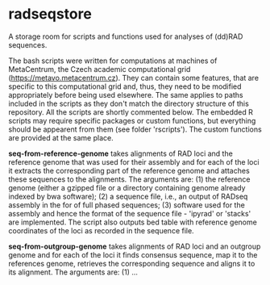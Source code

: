 # radseqstore
A storage room for scripts and functions used for analyses of (dd)RAD sequences.

The bash scripts were written for computations at machines of MetaCentrum, the Czech academic computational grid (https://metavo.metacentrum.cz). They can contain some features, that are specific to this computational grid and, thus, they need to be modified appropriately before being used elsewhere. The same applies to paths included in the scripts as they don't match the directory structure of this repository. All the scripts are shortly commented below. The embedded R scripts may require specific packages or custom functions, but everything should be appearent from them (see folder 'rscripts'). The custom functions are provided at the same place.

**seq-from-reference-genome**
takes alignments of RAD loci and the reference genome that was used for their assembly and for each of the loci it extracts the corresponding part of the reference genome and attaches these sequences to the alignments. The arguments are: (1) the reference genome (either a gzipped file or a directory containing genome already indexed by bwa software); (2) a sequence file, i.e., an output of RADseq assembly in the for of full phased sequences; (3) software used for the assembly and hence the format of the sequence file - 'ipyrad' or 'stacks' are implemented. The script also outputs bed table with reference genome coordinates of the loci as recorded in the sequence file.

**seq-from-outgroup-genome**
takes alignments of RAD loci and an outgroup genome and for each of the loci it finds consensus sequence, map it to the references genome, retrieves the corresponding sequence and aligns it to its alignment. The arguments are: (1) ...
